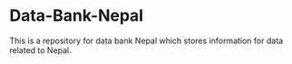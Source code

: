 # Data-Bank-Nepal
This is a repository for data bank Nepal which stores information for data related to Nepal.
